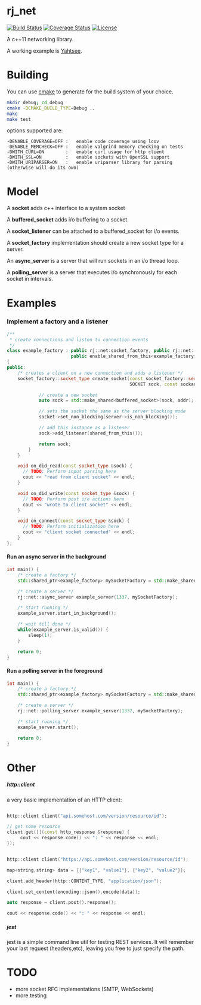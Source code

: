 rj_net
======

[![Build Status](http://img.shields.io/travis/ryjen/net/master.svg)](https://travis-ci.org/ryjen/net)
[![Coverage Status](http://img.shields.io/coveralls/ryjen/net/master.svg)](https://coveralls.io/github/ryjen/net?branch=master)
[![License](http://img.shields.io/:license-mit-blue.svg)](http://ryjen.mit-license.org)

A c++11 networking library.

A working example is [Yahtsee](http://github.com/ryjen/yahtsee).

Building
========

You can use [cmake](https://cmake.org) to generate for the build system of your choice.

```bash
mkdir debug; cd debug
cmake -DCMAKE_BUILD_TYPE=Debug ..
make
make test
```

options supported are:

    -DENABLE_COVERAGE=OFF :   enable code coverage using lcov
    -DENABLE_MEMCHECK=OFF :   enable valgrind memory checking on tests
    -DWITH_CURL=ON        :   enable curl usage for http client
    -DWITH_SSL=ON         :   enable sockets with OpenSSL support
    -DWITH_URIPARSER=ON   :   enable uriparser library for parsing (otherwise will do its own)

Model
=====

A **socket** adds c++ interface to a system socket

A **buffered_socket** adds i/o buffering to a socket.

A **socket_listener** can be attached to a buffered_socket for i/o events.

A **socket_factory** implementation should create a new socket type for a server.

An **async_server** is a server that will run sockets in an i/o thread loop.

A **polling_server** is a server that executes i/o synchronously for each socket in intervals.

Examples
========

### Implement a factory and a listener

```c++
/**
 * create connections and listen to connection events
 */
class example_factory : public rj::net:socket_factory, public rj::net::buffered_socket_listener,
                        public enable_shared_from_this<example_factory>
{
public:
    /* creates a client on a new connection and adds a listener */
    socket_factory::socket_type create_socket(const socket_factory::server_type &server,
                                              SOCKET sock, const sockaddr_in &addr) {

            // create a new socket
            auto sock = std::make_shared<buffered_socket>(sock, addr);

            // sets the socket the same as the server blocking mode
            socket->set_non_blocking(server->is_non_blocking());

            // add this instance as a listener
            sock->add_listener(shared_from_this());

            return sock;
        }
  	}

    void on_did_read(const socket_type &sock) {
      // TODO: Perform input parsing here
      cout << "read from client socket" << endl;
    }

    void on_did_write(const socket_type &sock) {
      // TODO: Perform post i/o actions here
      cout << "wrote to client socket" << endl;
    }

    void on_connect(const socket_type &sock) {
      // TODO: Perform initialization here
      cout << "client socket connected" << endl;
    }
};
```

#### Run an async server in the background

```c++
int main() {
    /* create a factory */
    std::shared_ptr<example_factory> mySocketFactory = std::make_shared<example_factory>();

    /* create a server */
    rj::net::async_server example_server(1337, mySocketFactory);

    /* start running */
    example_server.start_in_background();

    /* wait till done */
    while(example_server.is_valid()) {
        sleep(1);
    }

    return 0;
}

```


#### Run a polling server in the foreground

```c++
int main() {
    /* create a factory */
    std::shared_ptr<example_factory> mySocketFactory = std::make_shared<example_factory>();

    /* create a server */
    rj::net::polling_server example_server(1337, mySocketFactory);

    /* start running */
    example_server.start();

    return 0;
}

```

Other
=====

##### http::client
 
 a very basic implementation of an HTTP client:

```c++

http::client client("api.somehost.com/version/resource/id");

// get some resource
client.get([](const http_response &response) {
     cout << response.code() << ": " << response << endl;
});
```

```c++

http::client client("https://api.somehost.com/version/resource/id");

map<string,string> data = {{"key1", "value1"}, {"key2", "value2"}};

client.add_header(http::CONTENT_TYPE, "application/json");

client.set_content(encoding::json().encode(data));

auto response = client.post().response();

cout << response.code() << ": " << response << endl;

```

##### jest

jest is a simple command line util for testing REST services.  It will remember your last request (headers,etc), leaving you free to just specify the path.

TODO
====

* more socket RFC implementations (SMTP, WebSockets)
* more testing
